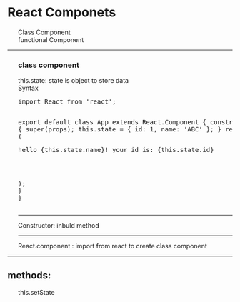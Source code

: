<h1>React Componets </h1>
<ul type="none">
<li>Class Component</li>
<li>functional Component</li>
</ul>
<hr>
<ul type="none">
<h3>class component</h3>
<li>this.state:
state is object to store data </li>
<li>Syntax</li>
<li>
<pre>
import React from 'react';

export default class App extends React.Component {
constructor(props) {
super(props);
this.state = { id: 1, name: 'ABC' };
}
render() {
return (<p>hello {this.state.name}! your id is: {this.state.id}

</p>
);
}
}

</pre>
</li>
<hr>
<li>Constructor: inbuld method</li>
<hr>
<li>React.component : import from react to create class component</li>
</ul>
<hr>
<h2>methods:</h2>
<ul type="none">
<li>this.setState</li>
</ul>
